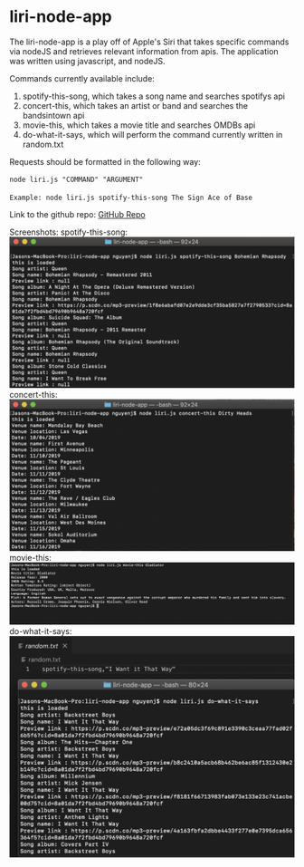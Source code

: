 # liri-node-app

The liri-node-app is a play off of Apple's Siri that takes specific commands via nodeJS  and retrieves relevant information from apis.  The application was written using javascript, and nodeJS.

Commands currently available include: 
1) spotify-this-song, which takes a song name and searches spotifys api
2) concert-this, which takes an artist or band and searches the bandsintown api
3) movie-this, which takes a movie title and searches OMDBs api
4) do-what-it-says, which will perform the command currently written in random.txt

Requests should be formatted in the following way: 

    node liri.js "COMMAND" "ARGUMENT"
    
    Example: node liri.js spotify-this-song The Sign Ace of Base

Link to the github repo: [GitHub Repo](https://github.com/nguyenj0215/liri-node-app)

Screenshots: 
spotify-this-song:
![Spotify-this](/spotify.png)
concert-this:
![Concert-this](/concert.png)
movie-this:
![Movie-this](/movie.png)
do-what-it-says:
![Do-what-it-says](/doit.png)
